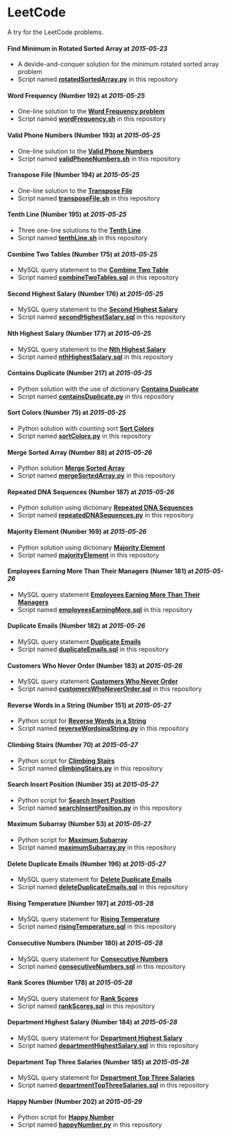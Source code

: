 LeetCode
===============================

A try for the LeetCode problems.

#### Find Minimum in Rotated Sorted Array at _2015-05-23_
* A devide-and-conquer solution for the minimum rotated sorted array problem
* Script named [**rotatedSortedArray.py**](https://github.com/xiaeryu/LeetCode/blob/master/rotatedSortedArray.py "script") in this repository

#### Word Frequency (Number 192) at _2015-05-25_
* One-line solution to the [**Word Frequency problem**](https://leetcode.com/problems/word-frequency/ "Problem description")
* Script named [**wordFrequency.sh**](https://github.com/xiaeryu/LeetCode/blob/master/wordFrequency.sh "script") in this repository

#### Valid Phone Numbers (Number 193) at _2015-05-25_
* One-line solution to the [**Valid Phone Numbers**](https://leetcode.com/problems/valid-phone-numbers/ "Problem description")
* Script named [**validPhoneNumbers.sh**](https://github.com/xiaeryu/LeetCode/blob/master/validPhoneNumbers.sh "script") in this repository

#### Transpose File (Number 194) at _2015-05-25_
* One-line solution to the [**Transpose File**](https://leetcode.com/problems/transpose-file/ "Problem description")
* Script named [**transposeFile.sh**](https://github.com/xiaeryu/LeetCode/blob/master/transposeFile.sh "script") in this repository

#### Tenth Line (Number 195) at _2015-05-25_
* Three one-line solutions to the [**Tenth Line**](https://leetcode.com/problems/tenth-line/ "Problem description")
* Script named [**tenthLine.sh**](https://github.com/xiaeryu/LeetCode/blob/master/tenthLine.sh "script") in this repository

#### Combine Two Tables (Number 175) at _2015-05-25_
* MySQL query statement  to the [**Combine Two Table**](https://leetcode.com/problems/combine-two-tables/ "Problem description")
* Script named [**combineTwoTables.sql**](https://github.com/xiaeryu/LeetCode/blob/master/combineTwoTables.sql "script") in this repository

#### Second Highest Salary (Number 176) at _2015-05-25_
* MySQL query statement to the [**Second Highest Salary**](https://leetcode.com/problems/second-highest-salary/ "Problem description")
* Script named [**secondHighestSalary.sql**](https://github.com/xiaeryu/LeetCode/blob/master/secondHighestSalary.sql "script") in this repository

#### Nth Highest Salary (Number 177) at _2015-05-25_
* MySQL query statement to the [**Nth Highest Salary**](https://leetcode.com/problems/nth-highest-salary/ "Problem description")
* Script named [**nthHighestSalary.sql**](https://github.com/xiaeryu/LeetCode/blob/master/nthHighestSalary.sql "script") in this repository

#### Contains Duplicate (Number 217) at _2015-05-25_
* Python solution with the use of dictionary [**Contains Duplicate**](https://leetcode.com/problems/contains-duplicate/ "Problem description")
* Script named [**containsDuplicate.py**](https://github.com/xiaeryu/LeetCode/blob/master/containsDuplicate.py, "script") in this repository

#### Sort Colors (Number 75) at _2015-05-25_
* Python solution with counting sort [**Sort Colors**](https://leetcode.com/problems/sort-colors/ "Problem description")
* Script named [**sortColors.py**](https://github.com/xiaeryu/LeetCode/blob/master/sortColors.py "script") in this repository
 
#### Merge Sorted Array (Number 88) at _2015-05-26_
* Python solution [**Merge Sorted Array**](https://leetcode.com/problems/merge-sorted-array/ "Problem description")
* Script named [**mergeSortedArray.py**](https://github.com/xiaeryu/LeetCode/blob/master/mergeSortedArray.py) in this repository

#### Repeated DNA Sequences (Number 187) at _2015-05-26_
* Python solution using dictionary [**Repeated DNA Sequences**](https://leetcode.com/problems/repeated-dna-sequences/ "Problem description")
* Script named [**repeatedDNASequences.py**](https://github.com/xiaeryu/LeetCode/blob/master/repeatedDNASequences.py "script") in this repository
 
#### Majority Element (Number 169) at _2015-05-26_
* Python solution using dictionary [**Majority Element**](https://leetcode.com/problems/majority-element/ "Problem description")
* Script named [**majorityElement**](https://github.com/xiaeryu/LeetCode/blob/master/majorityElement.py "script") in this repository

#### Employees Earning More Than Their Managers (Numer 181) at _2015-05-26_
* MySQL query statement [**Employees Earning More Than Their Managers**](https://leetcode.com/problems/employees-earning-more-than-their-managers/ "Problem description")
* Script named [**employeesEarningMore.sql**](https://github.com/xiaeryu/LeetCode/blob/master/employeesEarningMore.sql "script") in this repository

#### Duplicate Emails (Number 182) at _2015-05-26_
* MySQL query statement [**Duplicate Emails**](https://leetcode.com/problems/duplicate-emails/ "Problem description")
* Script named [**duplicateEmails.sql**](https://github.com/xiaeryu/LeetCode/blob/master/duplicateEmails.sql "script") in this repository
 
#### Customers Who Never Order (Number 183) at _2015-05-26_
* MySQL query statement [**Customers Who Never Order**](https://leetcode.com/problems/customers-who-never-order/ "Problem description")
* Script named [**customersWhoNeverOrder.sql**](https://github.com/xiaeryu/LeetCode/blob/master/customersWhoNeverOrder.sql "script") in this repository

#### Reverse Words in a String (Number 151) at _2015-05-27_
* Python script for [**Reverse Words in a String**](https://leetcode.com/problems/reverse-words-in-a-string/ "Problem description")
* Script named [**reverseWordsinaString.py**](https://github.com/xiaeryu/LeetCode/blob/master/reverseWordsinaString.py "script") in this repository

#### Climbing Stairs (Number 70) at _2015-05-27_
* Python script for [**Climbing Stairs**](https://leetcode.com/problems/climbing-stairs/ "Problem description")
* Script named [**climbingStairs.py**](https://github.com/xiaeryu/LeetCode/blob/master/climbingStairs.py "script") in this repository

#### Search Insert Position (Number 35) at _2015-05-27_
* Python script for [**Search Insert Position**](https://leetcode.com/problems/search-insert-position/ "Problem description")
* Script named [**searchInsertPosition.py**](https://github.com/xiaeryu/LeetCode/blob/master/searchInsertPosition.py "script") in this repository

#### Maximum Subarray (Number 53) at _2015-05-27_
* Python script for [**Maximum Subarray**](https://leetcode.com/problems/maximum-subarray/ "Problem description")
* Script named [**maximumSubarray.py**](https://github.com/xiaeryu/LeetCode/blob/master/maximumSubarray.py "script") in this repository

#### Delete Duplicate Emails (Number 196) at _2015-05-27_
* MySQL query statement for [**Delete Duplicate Emails**](https://leetcode.com/problems/delete-duplicate-emails/ "Problem description")
* Script named [**deleteDuplicateEmails.sql**](https://github.com/xiaeryu/LeetCode/blob/master/deleteDuplicateEmails.sql "script") in this repository

#### Rising Temperature [Number 197] at _2015-05-28_
* MySQL query statement for [**Rising Temperature**](https://leetcode.com/problems/rising-temperature/ "Problem description")
* Script named [**risingTemperature.sql**](https://github.com/xiaeryu/LeetCode/blob/master/risingTemperature.sql "script") in this repository

#### Consecutive Numbers (Number 180) at _2015-05-28_
* MySQL query statement for [**Consecutive Numbers**](https://leetcode.com/problems/consecutive-numbers/ "Problem description")
* Script named [**consecutiveNumbers.sql**](https://github.com/xiaeryu/LeetCode/blob/master/consecutiveNumbers.sql "script") in this repository

#### Rank Scores (Number 178) at _2015-05-28_
* MySQL query statement for [**Rank Scores**](https://leetcode.com/problems/rank-scores/ "Problem description")
* Script named [**rankScores.sql**](https://github.com/xiaeryu/LeetCode/blob/master/rankScores.sql "script") in this repository

#### Department Highest Salary (Number 184) at _2015-05-28_
* MySQL query statement for [**Department Highest Salary**](https://leetcode.com/problems/department-highest-salary/ "Problem description")
* Script named [**departmentHighestSalary.sql**](https://github.com/xiaeryu/LeetCode/blob/master/departmentHighestSalary.sql "script") in this repository

#### Department Top Three Salaries (Number 185) at _2015-05-28_
* MySQL query statement for [**Department Top Three Salaries**](https://leetcode.com/problems/department-top-three-salaries/ "Problem description")
* Script named [**departmentTopThreeSalaries.sql**](https://github.com/xiaeryu/LeetCode/blob/master/departmentTopThreeSalaries.sql "script") in this repository

#### Happy Number (Number 202) at _2015-05-29_
* Python script for [**Happy Number**](https://leetcode.com/problems/contains-duplicate/ "Problem description")
* Script named [**happyNumber.py**](https://github.com/xiaeryu/LeetCode/blob/master/happyNumber.py "script") in this repository

